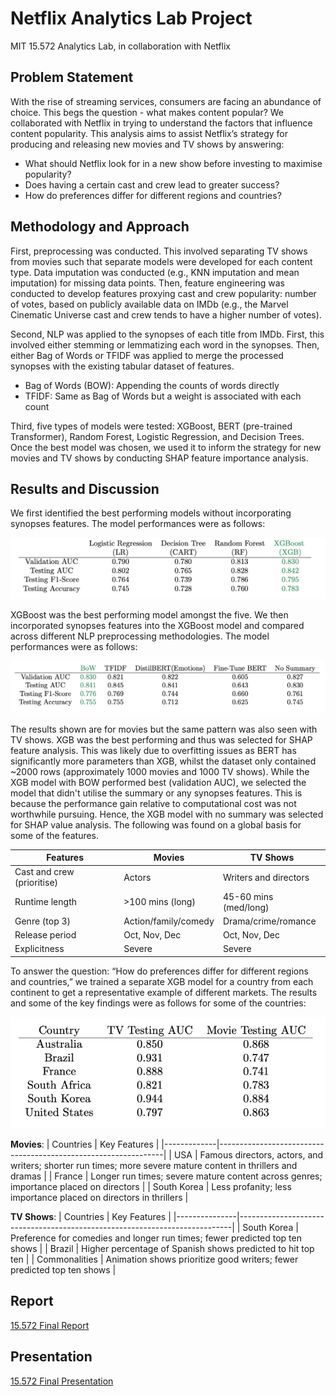 # Netflix Analytics Lab Project
MIT 15.572 Analytics Lab, in collaboration with Netflix

## Problem Statement
With the rise of streaming services, consumers are facing an abundance of choice. This begs the question - what makes content popular? We collaborated with Netflix in trying to understand the factors that influence content popularity. This analysis aims to assist Netflix’s strategy for producing and releasing new movies and TV shows by answering:
- What should Netflix look for in a new show before investing to maximise popularity? 
- Does having a certain cast and crew lead to greater success?
- How do preferences differ for different regions and countries?

## Methodology and Approach
First, preprocessing was conducted. This involved separating TV shows from movies such that separate models were developed for each content type. Data imputation was conducted (e.g., KNN imputation and mean imputation) for missing data points. Then, feature engineering was conducted to develop features proxying cast and crew popularity: number of votes, based on publicly available data on IMDb (e.g., the Marvel Cinematic Universe cast and crew tends to have a higher number of votes).

Second, NLP was applied to the synopses of each title from IMDb. First, this involved either stemming or lemmatizing each word in the synopses. Then, either Bag of Words or TFIDF was applied to merge the processed synopses with the existing tabular dataset of features.
- Bag of Words (BOW): Appending the counts of words directly
- TFIDF: Same as Bag of Words but a weight is associated with each count

Third, five types of models were tested: XGBoost, BERT (pre-trained Transformer), Random Forest, Logistic Regression, and Decision Trees. Once the best model was chosen, we used it to inform the strategy for new movies and TV shows by conducting SHAP feature importance analysis.

## Results and Discussion
We first identified the best performing models without incorporating synopses features. The model performances were as follows:

![Model Performances w/o Synopses](./model-performances-movies.png)

XGBoost was the best performing model amongst the five. We then incorporated synopses features into the XGBoost model and compared across different NLP preprocessing methodologies. The model performances were as follows:

![Model Performances w/ Synopses](./model-performances-synopses.png)

The results shown are for movies but the same pattern was also seen with TV shows. XGB was the best performing and thus was selected for SHAP feature analysis. This was likely due to overfitting issues as BERT has significantly more parameters than XGB, whilst the dataset only contained ~2000 rows (approximately 1000 movies and 1000 TV shows). While the XGB model with BOW performed best (validation AUC), we selected the model that didn't utilise the summary or any synopses features. This is because the performance gain relative to computational cost was not worthwhile pursuing. Hence, the XGB model with no summary was selected for SHAP value analysis. The following was found on a global basis for some of the features.

| Features          | Movies             | TV Shows             |
|-------------------|--------------------|----------------------|
| Cast and crew (prioritise)    | Actors             | Writers and directors|
| Runtime length    | >100 mins (long)   | 45-60 mins (med/long)|
| Genre (top 3)     | Action/family/comedy| Drama/crime/romance |
| Release period    | Oct, Nov, Dec      | Oct, Nov, Dec        |
| Explicitness      | Severe             | Severe               |

To answer the question: “How do preferences differ for different regions and countries,” we trained a separate XGB model for a country from each continent to get a representative example of different markets. The results and some of the key findings were as follows for some of the countries:

![Country XGB Performances](./model-performances-countries.png)

**Movies**:
| Countries   | Key Features                                                   |
|-------------|----------------------------------------------------------------|
| USA         | Famous directors, actors, and writers; shorter run times; more severe mature content in thrillers and dramas |
| France      | Longer run times; severe mature content across genres; importance placed on directors |
| South Korea | Less profanity; less importance placed on directors in thrillers |

**TV Shows**:
| Countries     | Key Features                                                               |
|---------------|----------------------------------------------------------------------------|
| South Korea   | Preference for comedies and longer run times; fewer predicted top ten shows |
| Brazil        | Higher percentage of Spanish shows predicted to hit top ten                 |
| Commonalities | Animation shows prioritize good writers; fewer predicted top ten shows      |

## Report
[15.572 Final Report](./netflix-alab-report.pdf)

## Presentation
[15.572 Final Presentation](./netflix-alab-ppt.pdf)






